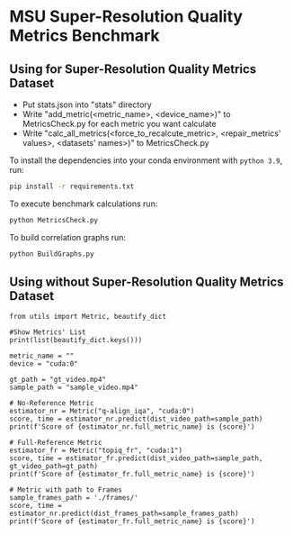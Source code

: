 # MSU Super-Resolution Quality Metrics Benchmark

## Using for Super-Resolution Quality Metrics Dataset
* Put stats.json into "stats" directory
* Write "add_metric(<metric_name>, <device_name>)" to MetricsCheck.py for each metric you want calculate
* Write "calc_all_metrics(<force_to_recalcute_metric>, <repair_metrics' values>, <datasets' names>)" to MetricsCheck.py

To install the dependencies into your conda environment with `python 3.9`, run:
```bash
pip install -r requirements.txt
```

To execute benchmark calculations run:
```bash
python MetricsCheck.py
```

To build correlation graphs run:
```bash
python BuildGraphs.py
```

## Using without Super-Resolution Quality Metrics Dataset

```python3
from utils import Metric, beautify_dict

#Show Metrics' List
print(list(beautify_dict.keys()))

metric_name = ""
device = "cuda:0"

gt_path = "gt_video.mp4"
sample_path = "sample_video.mp4"

# No-Reference Metric
estimator_nr = Metric("q-align_iqa", "cuda:0")
score, time = estimator_nr.predict(dist_video_path=sample_path)
print(f'Score of {estimator_nr.full_metric_name} is {score}')

# Full-Reference Metric
estimator_fr = Metric("topiq_fr", "cuda:1")
score, time = estimator_fr.predict(dist_video_path=sample_path, gt_video_path=gt_path)
print(f'Score of {estimator_fr.full_metric_name} is {score}')

# Metric with path to Frames
sample_frames_path = './frames/'
score, time = estimator_nr.predict(dist_frames_path=sample_frames_path)
print(f'Score of {estimator_fr.full_metric_name} is {score}')
```
